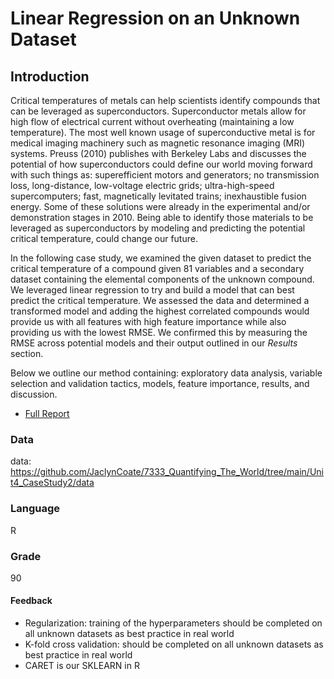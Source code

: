 # Linear Regression on an Unknown Dataset
## Introduction
Critical temperatures of metals can help scientists identify compounds that can be leveraged as superconductors. Superconductor metals allow for high flow of electrical current without overheating (maintaining a low temperature). The most well known usage of superconductive metal is for medical imaging machinery such as magnetic resonance imaging (MRI) systems. Preuss (2010) publishes with Berkeley Labs and discusses the potential of how superconductors could define our world moving forward with such things as: superefficient motors and generators; no transmission loss, long-distance, low-voltage electric grids; ultra-high-speed supercomputers; fast, magnetically levitated trains; inexhaustible fusion energy. Some of these solutions were already in the experimental and/or demonstration stages in 2010. Being able to identify those materials to be leveraged as superconductors by modeling and predicting the potential critical temperature, could change our future.  

In the following case study, we examined the given dataset to predict the critical temperature of a compound given 81 variables and a secondary dataset containing the elemental components of the unknown compound. We leveraged linear regression to try and build a model that can best predict the critical temperature. We assessed the data and determined a transformed model and adding the highest correlated compounds would provide us with all features with high feature importance while also providing us with the lowest RMSE. We confirmed this by measuring the RMSE across potential models and their output outlined in our _Results_ section.  

Below we outline our method containing: exploratory data analysis, variable selection and validation tactics, models, feature importance, results, and discussion.  



* [Full Report]

[Full Report]: https://github.com/JaclynCoate/7333_Quantifying_The_World/blob/main/Unit2_CaseStudy1/Riley_Coate_Meagher_CaseStudy1.pdf

### Data

data: https://github.com/JaclynCoate/7333_Quantifying_The_World/tree/main/Unit4_CaseStudy2/data

### Language

R

### Grade

90

#### Feedback
* Regularization: training of the hyperparameters should be completed on all unknown datasets as best practice in real world
* K-fold cross validation: should be completed on all unknown datasets as best practice in real world
* CARET is our SKLEARN in R
